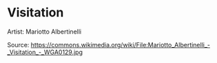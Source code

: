 # <hro-localize>Visitation</hro-localize>

<hro-localize>Artist</hro-localize>: Mariotto Albertinelli

<hro-localize>Source</hro-localize>: <https://commons.wikimedia.org/wiki/File:Mariotto_Albertinelli_-_Visitation_-_WGA0129.jpg>